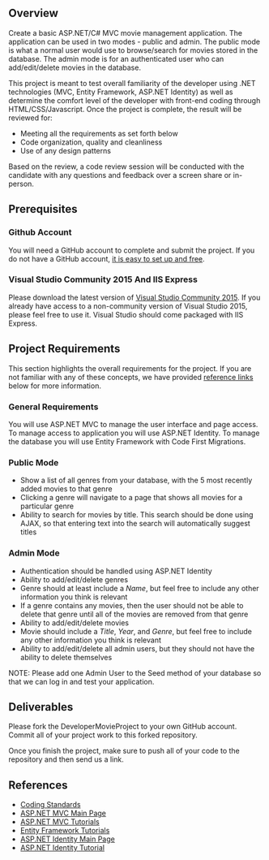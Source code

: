 ## Overview
Create a basic ASP.NET/C# MVC movie management application. The application can be used in two modes - public and admin. The public mode is what a normal user would use to browse/search for movies stored in the database. The admin mode is for an authenticated user who can add/edit/delete movies in the database.

This project is meant to test overall familiarity of the developer using .NET technologies (MVC, Entity Framework, ASP.NET Identity) as well as determine the comfort level of the developer with front-end coding through HTML/CSS/Javascript. Once the project is complete, the result will be reviewed for:
* Meeting all the requirements as set forth below
* Code organization, quality and cleanliness
* Use of any design patterns

Based on the review, a code review session will be conducted with the candidate with any questions and feedback over a screen share or in-person.

## Prerequisites
### Github Account
You will need a GitHub account to complete and submit the project. If you do not have a GitHub account, [it is easy to set up and free](https://github.com/join).

### Visual Studio Community 2015 And IIS Express
Please download the latest version of [Visual Studio Community 2015](https://www.visualstudio.com/en-us/products/visual-studio-community-vs.aspx).  If you already have access to a non-community version of Visual Studio 2015, please feel free to use it.  Visual Studio should come packaged with IIS Express.

## Project Requirements
This section highlights the overall requirements for the project. If you are not familiar with any of these concepts, we have provided [reference links](#References) below for more information.

### General Requirements
You will use ASP.NET MVC to manage the user interface and page access. To manage access to application you will use ASP.NET Identity. To manage the database you will use Entity Framework with Code First Migrations.

### Public Mode
- Show a list of all genres from your database, with the 5 most recently added movies to that genre
- Clicking a genre will navigate to a page that shows all movies for a particular genre
- Ability to search for movies by title.  This search should be done using AJAX, so that entering text into the search will automatically suggest titles

### Admin Mode
- Authentication should be handled using ASP.NET Identity
- Ability to add/edit/delete genres
- Genre should at least include a *Name*, but feel free to include any other information you think is relevant
- If a genre contains any movies, then the user should not be able to delete that genre until all of the movies are removed from that genre
- Ability to add/edit/delete movies
- Movie should include a *Title*, *Year*, and *Genre*, but feel free to include any other information you think is relevant
- Ability to add/edit/delete all admin users, but they should not have the ability to delete themselves

NOTE: Please add one Admin User to the Seed method of your database so that we can log in and test your application.

## Deliverables
Please fork the DeveloperMovieProject to your own GitHub account. Commit all of your project work to this forked repository.

Once you finish the project, make sure to push all of your code to the repository and then send us a link.

## <a name="References"></a>References
* [Coding Standards](http://www.dofactory.com/reference/csharp-coding-standards)
* [ASP.NET MVC Main Page](http://www.asp.net/mvc)
* [ASP.NET MVC Tutorials](http://www.tutorialsteacher.com/mvc/asp.net-mvc-tutorials)
* [Entity Framework Tutorials](http://www.entityframeworktutorial.net/)
* [ASP.NET Identity Main Page](http://www.asp.net/identity)
* [ASP.NET Identity Tutorial](http://tektutorialshub.com/asp-net-identity-tutorial-basics/)